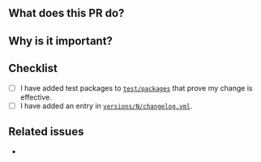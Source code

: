 ## What does this PR do?

<!-- Mandatory
Explain here WHAT changes you made in the PR.
-->

## Why is it important?

<!-- Mandatory
Explain here the WHY, or the rationale/motivation for the changes.
-->

## Checklist

<!-- Mandatory
Add a checklist of things that are required to be reviewed in order to have the PR approved

List here all the items you have verified BEFORE sending this PR. Please DO NOT remove any item, striking through those that do not apply. (Just in case, strikethrough uses two tildes. ~~Scratch this.~~)
-->

- [ ] I have added test packages to [`test/packages`](https://github.com/elastic/package-spec/tree/main/test/packages) that prove my change is effective.
- [ ] I have added an entry in [`versions/N/changelog.yml`](https://github.com/elastic/package-spec/blob/main/versions/1/changelog.yml).

## Related issues

<!-- Recommended
Link related issues below. Insert the issue link or reference after the word "Closes" if merging this should automatically close it.

- Closes #123
- Relates #123
- Requires #123
- Supersedes #123
-->
-
